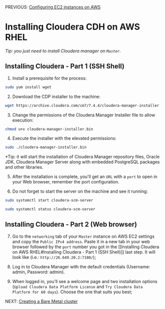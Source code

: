PREVIOUS: [Configuring EC2 instances on AWS](https://github.com/Bruno-Jander/CDH-on-AWS-EC2-RHEL/blob/2294379b13195e75d3e91a833a79666c2d07a5c9/Cloudera_CDH_on_AWS%20(Part%201).md)

# Installing Cloudera CDH on AWS RHEL

*Tip: you just need to install Cloudera manager on `Master`.*
## Installing Cloudera - Part 1 (SSH Shell)

1) Install a prerequisite for the process:
```Bash
sudo yum install wget
```

2) Download the CDP installer to the machine: 
```Bash
wget https://archive.cloudera.com/cm7/7.4.4/cloudera-manager-installer.bin
```

3) Change the permissions of the Cloudera Manager Installer file to allow execution:
```Bash
chmod u+x cloudera-manager-installer.bin
```

4) Execute the installer with the elevated permissions:
```Bash
sudo ./cloudera-manager-installer.bin
```
*Tip: it will start the installation of Cloudera Manager repository files, Oracle JDK, Cloudera Manager Server along with embedded PostgreSQL packages and other libraries.

5) After the installation is complete, you'll get an `URL` with a `port` to open in your Web browser, remember the port configuration. 

6) Do not forget to start the server on the machine and see it running:
```Bash
sudo systemctl start cloudera-scm-server

sudo systemctl status cloudera-scm-server
```

## Installing Cloudera - Part 2 (Web browser)

7) Go to the `networking` tab of your `Master` instance on AWS EC2 settings and copy the `Public IPv4 address`. Paste it in a new tab in your web browser followed by the `port` number you got in the [[Installing Cloudera on AWS RHEL#Installing Cloudera - Part 1 (SSH Shell)]] last step. It will look like (i.e.: `http://26.649.20.2:7180/`);

8) Log in to Cloudera Manager with the default credentials (Username: admin, Password: admin).

9) When logged in, you'll see a welcome page and two installation options (`Upload Cloudera Data Platform License` and `Try Cloudera Data Platform for 60 days`). Choose the one that suits you best;

NEXT: [Creating a Bare Metal cluster](https://github.com/Bruno-Jander/CDH-on-AWS-EC2-RHEL/blob/db1f4a7c1736afdd86c490b49d3596e0437a70d8/Cloudera_CDH_on_AWS%20(Part%203).md)
